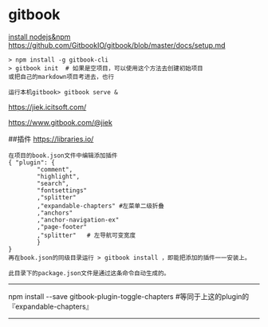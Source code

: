 # gitbook

[install nodejs&npm](/node/installnodejs.md)
https://github.com/GitbookIO/gitbook/blob/master/docs/setup.md

```
> npm install -g gitbook-cli
> gitbook init  # 如果是空项目，可以使用这个方法去创建初始项目
或把自己的markdown项目考进去，也行

运行本机gitbook> gitbook serve & 
```

https://jiek.icitsoft.com/

https://www.gitbook.com/@jiek


##插件
https://libraries.io/

```
在项目的book.json文件中编辑添加插件
{ "plugin": { 
        "comment",
        "highlight",
        "search",
        "fontsettings"
        ,"splitter"
        ,"expandable-chapters" #左菜单二级折叠
        ,"anchors"
        ,"anchor-navigation-ex"
        ,"page-footer"
        ,"splitter"   # 左导航可变宽度
        }
}
再在book.json的同级目录运行 > gitbook install ，即能把添加的插件一一安装上。

此目录下的package.json文件是通过这条命令自动生成的。
```
------

npm install --save gitbook-plugin-toggle-chapters #等同于上这的plugin的『expandable-chapters』

------